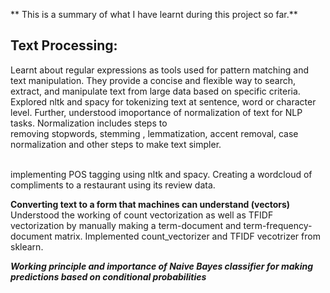 ** This is a summary of what I have learnt during this project so far.**

## Text Processing:
Learnt about regular expressions as  tools  used for pattern matching and text manipulation. 
They provide a concise and flexible way to search, extract, and manipulate text from  large data based on specific criteria. 
</br>
Explored nltk and spacy for tokenizing text at sentence, word or character level.
Further, understood imoportance of normalization of text for NLP tasks. Normalization includes steps to  
removing stopwords, stemming , lemmatization, accent removal, case normalization and other steps to make text simpler.

</br>
implementing POS tagging using nltk and spacy.
Creating a wordcloud of compliments to a restaurant using its review data.
</br>

**Converting text to a form that machines can understand (vectors)**
Understood the working of count vectorization as well as TFIDF vectorization by manually making a term-document and term-frequency-document matrix.
Implemented count_vectorizer and TFIDF vecotrizer from sklearn.

***Working principle and importance of Naive Bayes classifier for making predictions based on conditional probabilities***

